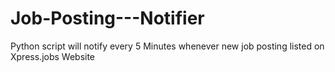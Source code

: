 # Job-Posting---Notifier
Python script will notify every 5 Minutes whenever new job posting listed on Xpress.jobs Website
